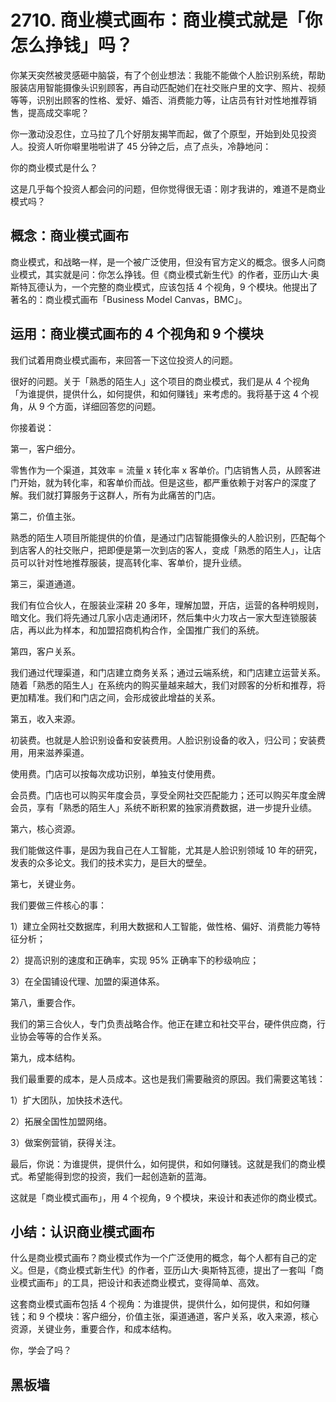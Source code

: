 # 2710. 商业模式画布：商业模式就是「你怎么挣钱」吗？

你某天突然被灵感砸中脑袋，有了个创业想法：我能不能做个人脸识别系统，帮助服装店用智能摄像头识别顾客，再自动匹配她们在社交账户里的文字、照片、视频等等，识别出顾客的性格、爱好、婚否、消费能力等，让店员有针对性地推荐销售，提高成交率呢？

你一激动没忍住，立马拉了几个好朋友揭竿而起，做了个原型，开始到处见投资人。投资人听你噼里啪啦讲了 45 分钟之后，点了点头，冷静地问：

你的商业模式是什么？

这是几乎每个投资人都会问的问题，但你觉得很无语：刚才我讲的，难道不是商业模式吗？

## 概念：商业模式画布

商业模式，和战略一样，是一个被广泛使用，但没有官方定义的概念。很多人问商业模式，其实就是问：你怎么挣钱。但《商业模式新生代》的作者，亚历山大·奥斯特瓦德认为，一个完整的商业模式，应该包括 4 个视角，9 个模块。他提出了著名的：商业模式画布「Business Model Canvas，BMC」。

## 运用：商业模式画布的 4 个视角和 9 个模块

我们试着用商业模式画布，来回答一下这位投资人的问题。

很好的问题。关于「熟悉的陌生人」这个项目的商业模式，我们是从 4 个视角「为谁提供，提供什么，如何提供，和如何赚钱」来考虑的。我将基于这 4 个视角，从 9 个方面，详细回答您的问题。

你接着说：

第一，客户细分。

零售作为一个渠道，其效率 = 流量 x 转化率 x 客单价。门店销售人员，从顾客进门开始，就为转化率，和客单价而战。但是这些，都严重依赖于对客户的深度了解。我们就打算服务于这群人，所有为此痛苦的门店。

第二，价值主张。

熟悉的陌生人项目所能提供的价值，是通过门店智能摄像头的人脸识别，匹配每个到店客人的社交账户，把即便是第一次到店的客人，变成「熟悉的陌生人」，让店员可以针对性地推荐服装，提高转化率、客单价，提升业绩。

第三，渠道通道。

我们有位合伙人，在服装业深耕 20 多年，理解加盟，开店，运营的各种明规则，暗文化。我们将先通过几家小店走通闭环，然后集中火力攻占一家大型连锁服装店，再以此为样本，和加盟招商机构合作，全国推广我们的系统。

第四，客户关系。

我们通过代理渠道，和门店建立商务关系；通过云端系统，和门店建立运营关系。随着「熟悉的陌生人」在系统内的购买量越来越大，我们对顾客的分析和推荐，将更加精准。我们和门店之间，会形成彼此增益的关系。

第五，收入来源。

初装费。也就是人脸识别设备和安装费用。人脸识别设备的收入，归公司；安装费用，用来滋养渠道。

使用费。门店可以按每次成功识别，单独支付使用费。

会员费。门店也可以购买年度会员，享受全网社交匹配能力；还可以购买年度金牌会员，享有「熟悉的陌生人」系统不断积累的独家消费数据，进一步提升业绩。

第六，核心资源。

我们能做这件事，是因为我自己在人工智能，尤其是人脸识别领域 10 年的研究，发表的众多论文。我们的技术实力，是巨大的壁垒。

第七，关键业务。

我们要做三件核心的事：

1）建立全网社交数据库，利用大数据和人工智能，做性格、偏好、消费能力等特征分析；

2）提高识别的速度和正确率，实现 95% 正确率下的秒级响应；

3）在全国铺设代理、加盟的渠道体系。

第八，重要合作。

我们的第三合伙人，专门负责战略合作。他正在建立和社交平台，硬件供应商，行业协会等等的合作关系。

第九，成本结构。

我们最重要的成本，是人员成本。这也是我们需要融资的原因。我们需要这笔钱：

1）扩大团队，加快技术迭代。

2）拓展全国性加盟网络。

3）做案例营销，获得关注。

最后，你说：为谁提供，提供什么，如何提供，和如何赚钱。这就是我们的商业模式。希望能得到您的投资，我们一起创造新的蓝海。

这就是「商业模式画布」，用 4 个视角，9 个模块，来设计和表述你的商业模式。

## 小结：认识商业模式画布

什么是商业模式画布？商业模式作为一个广泛使用的概念，每个人都有自己的定义。但是，《商业模式新生代》的作者，亚历山大·奥斯特瓦德，提出了一套叫「商业模式画布」的工具，把设计和表述商业模式，变得简单、高效。

这套商业模式画布包括 4 个视角：为谁提供，提供什么，如何提供，和如何赚钱；和 9 个模块：客户细分，价值主张，渠道通道，客户关系，收入来源，核心资源，关键业务，重要合作，和成本结构。

你，学会了吗？

## 黑板墙


